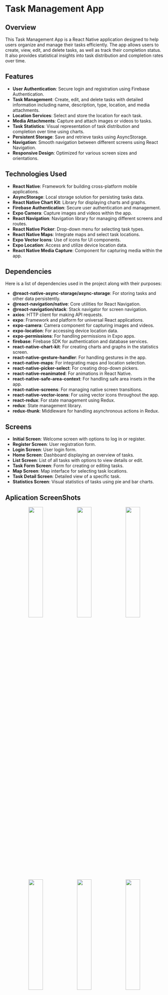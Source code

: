
# Task Management App

## Overview

This Task Management App is a React Native application designed to help users organize and manage their tasks efficiently. The app allows users to create, view, edit, and delete tasks, as well as track their completion status. It also provides statistical insights into task distribution and completion rates over time.

## Features

- **User Authentication**: Secure login and registration using Firebase Authentication.
- **Task Management**: Create, edit, and delete tasks with detailed information including name, description, type, location, and media attachments.
- **Location Services**: Select and store the location for each task.
- **Media Attachments**: Capture and attach images or videos to tasks.
- **Task Statistics**: Visual representation of task distribution and completion over time using charts.
- **Persistent Storage**: Save and retrieve tasks using AsyncStorage.
- **Navigation**: Smooth navigation between different screens using React Navigation.
- **Responsive Design**: Optimized for various screen sizes and orientations.

## Technologies Used

- **React Native**: Framework for building cross-platform mobile applications.
- **AsyncStorage**: Local storage solution for persisting tasks data.
- **React Native Chart Kit**: Library for displaying charts and graphs.
- **Firebase Authentication**: Secure user authentication and management.
- **Expo Camera**: Capture images and videos within the app.
- **React Navigation**: Navigation library for managing different screens and routes.
- **React Native Picker**: Drop-down menu for selecting task types.
- **React Native Maps**: Integrate maps and select task locations.
- **Expo Vector Icons**: Use of icons for UI components.
- **Expo Location**: Access and utilize device location data.
- **React Native Media Capture**: Component for capturing media within the app.

## Dependencies

Here is a list of dependencies used in the project along with their purposes:

- **@react-native-async-storage/async-storage**: For storing tasks and other data persistently.
- **@react-navigation/native**: Core utilities for React Navigation.
- **@react-navigation/stack**: Stack navigator for screen navigation.
- **axios**: HTTP client for making API requests.
- **expo**: Framework and platform for universal React applications.
- **expo-camera**: Camera component for capturing images and videos.
- **expo-location**: For accessing device location data.
- **expo-permissions**: For handling permissions in Expo apps.
- **firebase**: Firebase SDK for authentication and database services.
- **react-native-chart-kit**: For creating charts and graphs in the statistics screen.
- **react-native-gesture-handler**: For handling gestures in the app.
- **react-native-maps**: For integrating maps and location selection.
- **react-native-picker-select**: For creating drop-down pickers.
- **react-native-reanimated**: For animations in React Native.
- **react-native-safe-area-context**: For handling safe area insets in the app.
- **react-native-screens**: For managing native screen transitions.
- **react-native-vector-icons**: For using vector icons throughout the app.
- **react-redux**: For state management using Redux.
- **redux**: State management library.
- **redux-thunk**: Middleware for handling asynchronous actions in Redux.

## Screens

- **Initial Screen**: Welcome screen with options to log in or register.
- **Register Screen**: User registration form.
- **Login Screen**: User login form.
- **Home Screen**: Dashboard displaying an overview of tasks.
- **List Screen**: List of all tasks with options to view details or edit.
- **Task Form Screen**: Form for creating or editing tasks.
- **Map Screen**: Map interface for selecting task locations.
- **Task Detail Screen**: Detailed view of a specific task.
- **Statistics Screen**: Visual statistics of tasks using pie and bar charts.

## Aplication ScreenShots

<p align="center">
    <img src="https://github.com/FranAprigio/To-Do_App/assets/70908543/5bc006e5-0137-4cdf-851e-149d030c1ef1" width="30%">
    <img src="https://github.com/FranAprigio/To-Do_App/assets/70908543/cf4bef9b-6b51-436c-af99-5e2f9b7538f2" width="30%">
    <img src="https://github.com/FranAprigio/To-Do_App/assets/70908543/0895665e-77c7-483d-943e-1376681e68b0" width="30%">
</p>

<p align="center">
    <img src="https://github.com/FranAprigio/To-Do_App/assets/70908543/7d0cecf2-1014-453e-9198-7aa20b17fa98" width="30%">
    <img src="https://github.com/FranAprigio/To-Do_App/assets/70908543/5c05e81b-d23a-4ccf-a574-3c99d737f725" width="30%">
    <img src="https://github.com/FranAprigio/To-Do_App/assets/70908543/b4d1f634-fa9b-4299-bc03-93652671cff5" width="30%">
</p>

<p align="center">
    <img src="https://github.com/FranAprigio/To-Do_App/assets/70908543/5336f92d-76f7-4f8b-bd83-37bba5d96b14" width="30%">
    <img src="https://github.com/FranAprigio/To-Do_App/assets/70908543/d321f434-85a8-4f46-9e5e-f15bcfdb1dd0" width="30%">
    <img src="https://github.com/FranAprigio/To-Do_App/assets/70908543/f0929d9e-321d-4702-a12b-3336b3e0f261" width="30%">
</p>

<p align="center">
    <img src="https://github.com/FranAprigio/To-Do_App/assets/70908543/3df337c5-311c-4592-83ac-a62116907be2" width="30%">
    <img src="https://github.com/FranAprigio/To-Do_App/assets/70908543/1b7b0df8-ffec-4e3e-aebc-9f0cfab54318" width="30%">
</p>


## Setup and Installation

1. **Clone the Repository**:
    ```bash
    git clone https://github.com/your-repository/task-management-app.git
    cd task-management-app
    ```

2. **Install Dependencies**:
    ```bash
    npm install
    ```

3. **Configure Firebase**:
    - Create a Firebase project and enable Authentication.
    - Replace the Firebase configuration in `firebaseConfig.js` with your own Firebase project details.

4. **Run the Application**:
    ```bash
    npm start
    ```

5. **Build for Android/iOS**:
    - Follow the Expo documentation for building your app for Android or iOS.

## Contribution

We welcome contributions to improve the Task Management App. Please fork the repository and submit pull requests with your changes.

## License

This project is licensed under the MIT License - see the [LICENSE](LICENSE) file for details.

## Contact

For any inquiries or support, please contact [FrancianeAprigio](mailto:francianefad@outlook.com).

